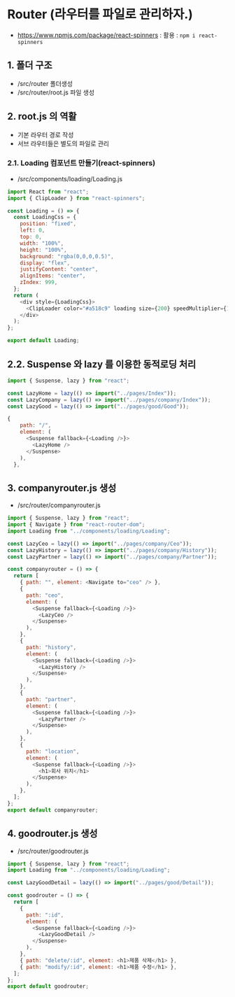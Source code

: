 # Router (라우터를 파일로 관리하자.)

- https://www.npmjs.com/package/react-spinners
  : 활용
  : `npm i react-spinners`

## 1. 폴더 구조

- /src/router 폴더생성
- /src/router/root.js 파일 생성

## 2. root.js 의 역활

- 기본 라우터 경로 작성
- 서브 라우터들은 별도의 파일로 관리

### 2.1. Loading 컴포넌트 만들기(react-spinners)

- /src/components/loading/Loading.js

```js
import React from "react";
import { ClipLoader } from "react-spinners";

const Loading = () => {
  const LoadingCss = {
    position: "fixed",
    left: 0,
    top: 0,
    width: "100%",
    height: "100%",
    background: "rgba(0,0,0,0.5)",
    display: "flex",
    justifyContent: "center",
    alignItems: "center",
    zIndex: 999,
  };
  return (
    <div style={LoadingCss}>
      <ClipLoader color="#a518c9" loading size={200} speedMultiplier={1} />
    </div>
  );
};

export default Loading;
```

## 2.2. Suspense 와 lazy 를 이용한 동적로딩 처리

```js
import { Suspense, lazy } from "react";
```

```js
const LazyHome = lazy(() => import("../pages/Index"));
const LazyCompany = lazy(() => import("../pages/company/Index"));
const LazyGood = lazy(() => import("../pages/good/Good"));
```

```js
{
    path: "/",
    element: (
      <Suspense fallback={<Loading />}>
        <LazyHome />
      </Suspense>
    ),
  },
```

## 3. companyrouter.js 생성

- /src/router/companyrouter.js

```js
import { Suspense, lazy } from "react";
import { Navigate } from "react-router-dom";
import Loading from "../components/loading/Loading";

const LazyCeo = lazy(() => import("../pages/company/Ceo"));
const LazyHistory = lazy(() => import("../pages/company/History"));
const LazyPartner = lazy(() => import("../pages/company/Partner"));

const companyrouter = () => {
  return [
    { path: "", element: <Navigate to="ceo" /> },
    {
      path: "ceo",
      element: (
        <Suspense fallback={<Loading />}>
          <LazyCeo />
        </Suspense>
      ),
    },
    {
      path: "history",
      element: (
        <Suspense fallback={<Loading />}>
          <LazyHistory />
        </Suspense>
      ),
    },
    {
      path: "partner",
      element: (
        <Suspense fallback={<Loading />}>
          <LazyPartner />
        </Suspense>
      ),
    },
    {
      path: "location",
      element: (
        <Suspense fallback={<Loading />}>
          <h1>회사 위치</h1>
        </Suspense>
      ),
    },
  ];
};
export default companyrouter;
```

## 4. goodrouter.js 생성

- /src/router/goodrouter.js

```js
import { Suspense, lazy } from "react";
import Loading from "../components/loading/Loading";

const LazyGoodDetail = lazy(() => import("../pages/good/Detail"));

const goodrouter = () => {
  return [
    {
      path: ":id",
      element: (
        <Suspense fallback={<Loading />}>
          <LazyGoodDetail />
        </Suspense>
      ),
    },
    { path: "delete/:id", element: <h1>제품 삭제</h1> },
    { path: "modify/:id", element: <h1>제품 수정</h1> },
  ];
};
export default goodrouter;
```
